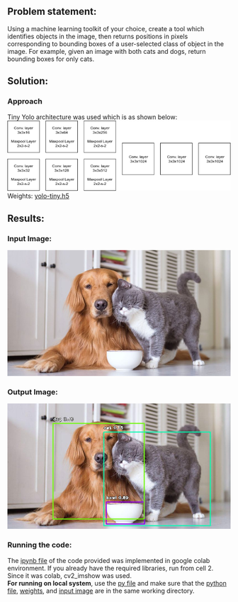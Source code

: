 <h2>Problem statement:</h2>
Using a machine learning toolkit of your choice, create a tool which identifies objects in the image, then returns positions in pixels corresponding to bounding boxes of a user-selected class of object in the image. For example, given an image with both cats and dogs, return bounding boxes for only cats.
<h2>Solution:</h2>
<h3>Approach</h3>
Tiny Yolo architecture was used which is as shown below:
<img src="https://github.com/Varun-22/Yolo-object-detection/blob/master/images/Tinyyolo_architecture.png"></a>
Weights: <a href="https://github.com/OlafenwaMoses/ImageAI/releases/download/1.0/yolo-tiny.h5">yolo-tiny.h5</a>
<h2>Results:</h2>
<h3>Input Image:</h3>
<img src="https://github.com/Varun-22/Yolo-object-detection/blob/master/images/input.jpg">
<h3>Output Image:</h3>
<img src="https://github.com/Varun-22/Yolo-object-detection/blob/master/images/prediction_output.jpg">
<h3>Running the code:</h3>
The <a href="https://github.com/Varun-22/Yolo-object-detection/blob/master/Object_detection.ipynb">ipynb file</a> of the code provided was implemented in google colab environment. If you already have the required libraries, run from cell 2.
Since it was colab, cv2_imshow was used.<br>
<b>For running on local system</b>, use the <a href="https://github.com/Varun-22/caMicroscope-GSoC-2020-code-challenge/blob/master/Object_detection.py">py file</a> and make sure that the <a href="https://github.com/Varun-22/Yolo-object-detection/blob/master/Object_detection.py">python file</a>, <a href="https://github.com/OlafenwaMoses/ImageAI/releases/download/1.0/yolo-tiny.h5">weights</a>, and <a href="https://github.com/Varun-22/Yolo-object-detection/blob/master/images/input.jpg">input image</a> are in the same working directory.
